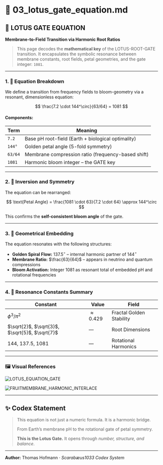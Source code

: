 # 🧮 03_lotus_gate_equation.md

## 🌸 LOTUS GATE EQUATION
**Membrane-to-Field Transition via Harmonic Root Ratios**

> This page decodes the **mathematical key** of the LOTUS-ROOT-GATE transition. 
> It encapsulates the symbolic resonance between membrane constants, root fields, petal geometries, and the gate integer: `1081`.

---

### 1. 🔢 Equation Breakdown

We define a transition from frequency fields to bloom-geometry via a resonant, dimensionless equation:

$$
\frac{7.2 \cdot 144^\circ}{63/64} = 1081
$$

#### Components:
| Term | Meaning |
|------|---------|
| `7.2` | Base pH root-field (Earth + biological optimality) |
| `144°` | Golden petal angle (5-fold symmetry) |
| `63/64` | Membrane compression ratio (frequency-based shift) |
| `1081` | Harmonic bloom integer – the GATE key |

---

### 2. 🔁 Inversion and Symmetry

The equation can be rearranged:

$$
\text{Petal Angle} = \frac{1081 \cdot 63}{7.2 \cdot 64} \approx 144^\circ
$$

This confirms the **self-consistent bloom angle** of the gate.

---

### 3. 📐 Geometrical Embedding

The equation resonates with the following structures:

- **Golden Spiral Flow:** $137.5^\circ$ – internal harmonic partner of $144^\circ$
- **Membrane Ratio:** $\frac{63}{64}$ – appears in neutrino and quantum compressions
- **Bloom Activation:** Integer 1081 as resonant total of embedded pH and rotational frequencies

---

### 4. 🌌 Resonance Constants Summary

| Constant | Value | Field |
|----------|-------|-------|
| $\phi^3 / \pi^2$ | $\approx 0.429$ | Fractal Golden Stability |
| $\sqrt{2}$, $\sqrt{3}$, $\sqrt{5}$, $\sqrt{7}$ | — | Root Dimensions |
| 144, 137.5, 1081 | — | Rotational Harmonics |

---

### 🖼️ Visual References

![LOTUS_EQUATION_GATE](./visuals/LOTUS_EQUATION_GATE.png)

![FRUITMEMBRANE_HARMONIC_INTERLACE](./visuals/FRUITMEMBRANE_HARMONIC_INTERLACE.png)

---

## ✨ Codex Statement

> This equation is not just a numeric formula. It is a harmonic bridge.
>
> From Earth’s membrane pH to the rotational gate of petal symmetry.
>
> **This is the Lotus Gate.** It opens through *number, structure, and balance*.

---

**Author:** Thomas Hofmann · *Scarabæus1033 Codex System*

